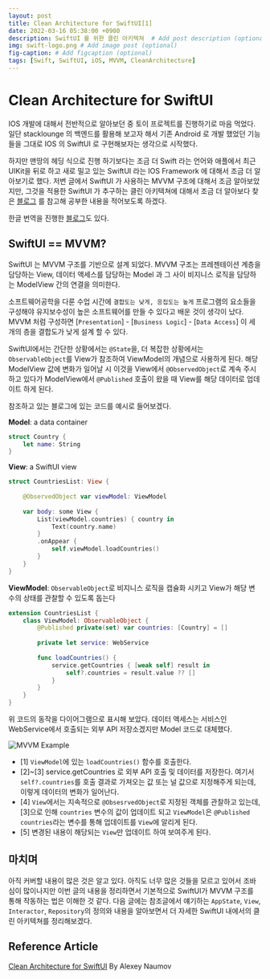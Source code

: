 ```yaml
---
layout: post
title: Clean Architecture for SwiftUI[1]
date: 2022-03-16 05:38:00 +0900
description: SwiftUI 를 위한 클린 아키텍쳐  # Add post description (optional)
img: swift-logo.png # Add image post (optional)
fig-caption: # Add figcaption (optional)
tags: [Swift, SwiftUI, iOS, MVVM, CleanArchitecture]
---
```


# Clean Architecture for SwiftUI
IOS 개발에 대해서 전반적으로 알아보던 중 토이 프로젝트를 진행하기로 마음 먹었다. 일단 stacklounge 의 백엔드를 활용해 보고자 해서 기존 Android 로 개발 했었던 기능들을 그대로 IOS 의 SwiftUI 로 구현해보자는 생각으로 시작했다. 

하지만 맨땅의 헤딩 식으로 진행 하기보다는 조금 더 Swift 라는 언어와 애플에서 최근 UIKit을 뒤로 하고 새로 밀고 있는 SwiftUI 라는 IOS Framework 에 대해서 조금 더 알아보기로 했다. 저번 글에서 SwiftUI 가 사용하는 MVVM 구조에 대해서 조금 알아보았지만, 그것을 적용한 SwiftUI 가 추구하는 클린 아키텍쳐에 대해서 조금 더 알아보다 찾은 [블로그](https://nalexn.github.io/clean-architecture-swiftui/) 를 참고해 공부한 내용을 적어보도록 하겠다. 

한글 번역을 진행한 [블로그](https://gon125.github.io/posts/SwiftUI를-위한-클린-아키텍처/)도 있다. 


## SwiftUI == MVVM?
SwiftUI 는 MVVM 구조를 기반으로 설계 되었다. MVVM 구조는 프레젠테이션 계층을 담당하는 View, 데이터 액세스를 담당하는 Model 과 그 사이 비지니스 로직을 담당하는 ModelView 간의 연결을 의미한다.

소프트웨어공학을 다룬 수업 시간에 `결합도는 낮게, 응집도는 높게` 프로그램의 요소들을 구성해야 유지보수성이 높은 소프트웨어를 만들 수 있다고 배운 것이 생각이 났다. MVVM 처럼 구성하면
[`Presentation`] - [`Business Logic`] - [`Data Access`] 이 세개의 층을 결합도가 낮게 설계 할 수 있다. 

SwiftUI에서는 간단한 상황에서는 `@State`을, 더 복잡한 상황에서는 `ObservableObject`를 View가 참조하여 ViewModel의 개념으로 사용하게 된다. 해당 ModelView 값에 변화가 일어날 시 이것을 View에서 `@ObservedObject`로 계속 주시하고 있다가 ModelView에서 `@Published` 호출이 왔을 때 View를 해당 데이터로 업데이트 하게 된다. 

참조하고 있는 블로그에 있는 코드를 예시로 들어보겠다. 

**Model**: a data container

```swift
struct Country {
    let name: String
}
```

**View**: a SwiftUI view

```swift
struct CountriesList: View {
    
    @ObservedObject var viewModel: ViewModel
    
    var body: some View {
        List(viewModel.countries) { country in
            Text(country.name)
        }
        .onAppear {
            self.viewModel.loadCountries()
        }
    }
}
```

**ViewModel**: `ObservableObject`로 비지니스 로직을 캡슐화 시키고 View가 해당 변수의 상태를 관찰할 수 있도록 돕는다

```swift
extension CountriesList {
    class ViewModel: ObservableObject {
        @Published private(set) var countries: [Country] = []
        
        private let service: WebService
        
        func loadCountries() {
            service.getCountries { [weak self] result in
                self?.countries = result.value ?? []
            }
        }
    }
}
```

위 코드의 동작을 다이어그램으로 표시해 보았다. 데이터 액세스는 서비스인 WebService에서 호출되는 외부 API 저장소겠지만 Model 코드로 대체했다.

![MVVM Example]({{site.baseurl}}/assets/img/mvvm-example1.jpg)

 - [1] `ViewModel`에 있는 `loadCountries()` 함수를 호출한다. 
 - [2]~[3] service.getCountries 로 외부 API 호출 및 데이터를 저장한다. 여기서 `self?.countries`를 호출 결과로 가져오는 값 또는 널 값으로 지정해주게 되는데, 이렇게 데이터의 변화가 일어난다.
 - [4] `View`에서는 지속적으로 `@ObsesrvedObject`로 지정된 객체를 관찰하고 있는데, [3]으로 인해 `countries` 변수의 값이 업데이트 되고 `ViewModel`은 `@Published countries`라는 변수를 통해 업데이트를 `View`에 알리게 된다. 
 - [5] 변경된 내용이 해당되는 `View`만 업데이트 하여 보여주게 된다.

 ## 마치며 
 아직 커버할 내용이 많은 것은 알고 있다. 아직도 너무 많은 것들을 모르고 있어서 조바심이 많이나지만 이번 글의 내용을 정리하면서  기본적으로 SwiftUI가 MVVM 구조를 통해 작동하는 법은 이해한 것 같다. 다음 글에는 참조글에서 얘기하는 `AppState`, `View`, `Interactor`, `Repository`의 정의와 내용을 알아보면서 더 자세한 SwiftUI 내에서의 클린 아키텍쳐를 정리해보겠다.

 ## Reference Article
 [Clean Architecture for SwiftUI](https://nalexn.github.io/clean-architecture-swiftui/) By Alexey Naumov